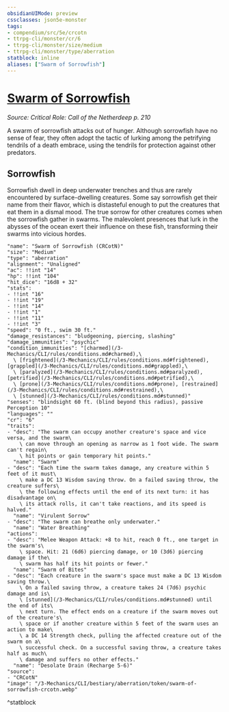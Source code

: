 ```yaml
---
obsidianUIMode: preview
cssclasses: json5e-monster
tags:
- compendium/src/5e/crcotn
- ttrpg-cli/monster/cr/6
- ttrpg-cli/monster/size/medium
- ttrpg-cli/monster/type/aberration
statblock: inline
aliases: ["Swarm of Sorrowfish"]
---
```

# [Swarm of Sorrowfish](3-Mechanics\CLI\bestiary\aberration/swarm-of-sorrowfish-crcotn.md)
*Source: Critical Role: Call of the Netherdeep p. 210*  

A swarm of sorrowfish attacks out of hunger. Although sorrowfish have no sense of fear, they often adopt the tactic of lurking among the petrifying tendrils of a death embrace, using the tendrils for protection against other predators.

## Sorrowfish

Sorrowfish dwell in deep underwater trenches and thus are rarely encountered by surface-dwelling creatures. Some say sorrowfish get their name from their flavor, which is distasteful enough to put the creatures that eat them in a dismal mood. The true sorrow for other creatures comes when the sorrowfish gather in swarms. The malevolent presences that lurk in the abysses of the ocean exert their influence on these fish, transforming their swarms into vicious hordes.

```statblock
"name": "Swarm of Sorrowfish (CRCotN)"
"size": "Medium"
"type": "aberration"
"alignment": "Unaligned"
"ac": !!int "14"
"hp": !!int "104"
"hit_dice": "16d8 + 32"
"stats":
- !!int "16"
- !!int "19"
- !!int "14"
- !!int "1"
- !!int "11"
- !!int "3"
"speed": "0 ft., swim 30 ft."
"damage_resistances": "bludgeoning, piercing, slashing"
"damage_immunities": "psychic"
"condition_immunities": "[charmed](/3-Mechanics/CLI/rules/conditions.md#charmed),\
  \ [frightened](/3-Mechanics/CLI/rules/conditions.md#frightened), [grappled](/3-Mechanics/CLI/rules/conditions.md#grappled),\
  \ [paralyzed](/3-Mechanics/CLI/rules/conditions.md#paralyzed), [petrified](/3-Mechanics/CLI/rules/conditions.md#petrified),\
  \ [prone](/3-Mechanics/CLI/rules/conditions.md#prone), [restrained](/3-Mechanics/CLI/rules/conditions.md#restrained),\
  \ [stunned](/3-Mechanics/CLI/rules/conditions.md#stunned)"
"senses": "blindsight 60 ft. (blind beyond this radius), passive Perception 10"
"languages": ""
"cr": "6"
"traits":
- "desc": "The swarm can occupy another creature's space and vice versa, and the swarm\
    \ can move through an opening as narrow as 1 foot wide. The swarm can't regain\
    \ hit points or gain temporary hit points."
  "name": "Swarm"
- "desc": "Each time the swarm takes damage, any creature within 5 feet of it must\
    \ make a DC 13 Wisdom saving throw. On a failed saving throw, the creature suffers\
    \ the following effects until the end of its next turn: it has disadvantage on\
    \ its attack rolls, it can't take reactions, and its speed is halved."
  "name": "Virulent Sorrow"
- "desc": "The swarm can breathe only underwater."
  "name": "Water Breathing"
"actions":
- "desc": "Melee Weapon Attack: +8 to hit, reach 0 ft., one target in the swarm's\
    \ space. Hit: 21 (6d6) piercing damage, or 10 (3d6) piercing damage if the\
    \ swarm has half its hit points or fewer."
  "name": "Swarm of Bites"
- "desc": "Each creature in the swarm's space must make a DC 13 Wisdom saving throw.\
    \ On a failed saving throw, a creature takes 24 (7d6) psychic damage and is\
    \ [stunned](/3-Mechanics/CLI/rules/conditions.md#stunned) until the end of its\
    \ next turn. The effect ends on a creature if the swarm moves out of the creature's\
    \ space or if another creature within 5 feet of the swarm uses an action to make\
    \ a DC 14 Strength check, pulling the affected creature out of the swarm on a\
    \ successful check. On a successful saving throw, a creature takes half as much\
    \ damage and suffers no other effects."
  "name": "Desolate Drain (Recharge 5-6)"
"source":
- "CRCotN"
"image": "/3-Mechanics/CLI/bestiary/aberration/token/swarm-of-sorrowfish-crcotn.webp"
```
^statblock